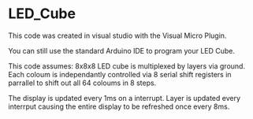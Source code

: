 LED_Cube
========
This code was created in visual studio with the Visual Micro Plugin.

You can still use the standard Arduino IDE to program your LED Cube.

This code assumes:
  8x8x8 LED cube is multiplexed by layers via ground.
  Each coloum is independantly controlled via 8 serial shift registers in parrallel to shift out all 64 coloums in 8 steps.

  The display is updated every 1ms on a interrupt. Layer is updated every interrput causing the entire display to be refreshed once every 8ms.

